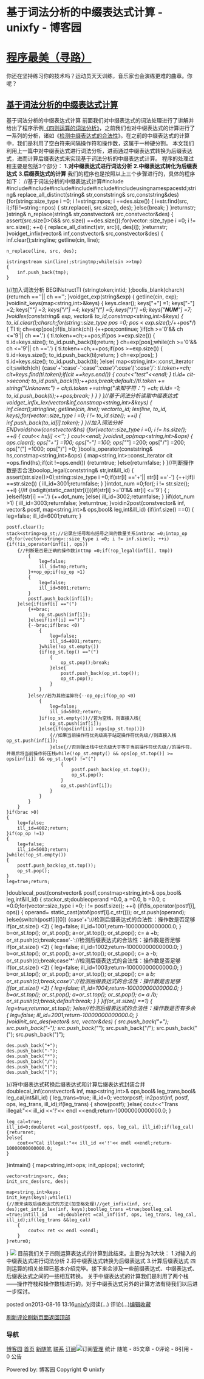 
# 基于词法分析的中缀表达式计算 - unixfy - 博客园
# [程序最美（寻路）](https://www.cnblogs.com/unixfy/)
你还在坚持练习你的技术吗？运动员天天训练，音乐家也会演练更难的曲章。你呢？
## [基于词法分析的中缀表达式计算](https://www.cnblogs.com/unixfy/p/3261919.html)
基于词法分析的中缀表达式计算
前面我们对中缀表达式的词法处理进行了讲解并给出了程序示例[《四则运算的词法分析》](http://www.cnblogs.com/unixfy/p/3261648.html)，之前我们也对中缀表达式的计算进行了一系列的分析，诸如《[检测中缀表达式的合法性](http://www.cnblogs.com/unixfy/p/3234058.html)》。在之前的中缀表达式的计算中，我们是利用了空白符来间隔操作符和操作数，这属于一种硬分割。
本文我们利用上一篇中对中缀表达式进行词法分析，进而通过中缀表达式转换为后缀表达式，进而计算后缀表达式来实现基于词法分析的中缀表达式计算。
程序的处理过程主要是包括3个部分：
**1.对中缀表达式进行词法分析**
**2.中缀表达式转化为后缀表达式**
**3.后缀表达式的计算**
我们的程序也是按照以上三个步骤进行的，具体的程序如下：
//基于词法分析的中缀表达式计算\#include <iostream>\#include<sstream>\#include<vector>\#include<string>\#include<stack>\#include<map>\#include<cassert>usingnamespacestd;string& replace_all_distinct(string& str,conststring& src,conststring&des)
{for(string::size_type i =0; i !=string::npos; i +=des.size())
    {
        i=str.find(src, i);if(i !=string::npos)
        {
            str.replace(i, src.size(), des);
        }else{break;
        }
    }returnstr;
}string& n_replace(string& str,constvector<string>& src,constvector<string>&des)
{
    assert(src.size()>0&& src.size() ==des.size());for(vector<string>::size_type i =0; i != src.size(); ++i)
    {
        replace_all_distinct(str, src[i], des[i]);
    }returnstr;
}voidget_infix(vector<string>& inf,constvector<string>& src,constvector<string>&des)
{
    inf.clear();stringline;
    getline(cin, line);
    
    n_replace(line, src, des);
    
    istringstream sin(line);stringtmp;while(sin >>tmp)
    {
        inf.push_back(tmp);
    }
}//加入词法分析 BEGINstructTI
{stringtoken;intid;
};boolis_blank(charch)
{returnch ==''|| ch =='';
}voidget_exp(string&exp)
{
    getline(cin, exp);
}voidinit_keys(map<string,int>&keys)
{
    keys.clear();
    keys["+"] =1;
    keys["-"] =2;
    keys["*"] =3;
    keys["/"] =4;
    keys["("] =5;
    keys[")"] =6;
    keys["__NUM__"] =7;
}voidlex(conststring& exp, vector<TI>& to_id,constmap<string,int>&keys)
{
    to_id.clear();charch;for(string::size_type pos =0; pos < exp.size();/*++pos*/)
    {
        TI ti;
        ch=exp[pos];if(is_blank(ch))
        {++pos;continue;
        }if(ch >='0'&& ch <='9'|| ch =='.')
        {
            ti.token+=ch;++pos;if(pos >=exp.size())
            {
                ti.id=keys.size();
                to_id.push_back(ti);return;
            }
            ch=exp[pos];while(ch >='0'&& ch <='9'|| ch =='.')
            {
                ti.token+=ch;++pos;if(pos >=exp.size())
                {
                    ti.id=keys.size();
                    to_id.push_back(ti);return;
                }
                ch=exp[pos];
            }
            ti.id=keys.size();
            to_id.push_back(ti);
        }else{
            map<string,int>::const_iterator cit;switch(ch)
            {case'+':case'-':case'*':case'/':case'(':case')':
                ti.token+=ch;
                cit=keys.find(ti.token);if(cit ==keys.end())
                {
                    cout<<"test"<<endl;
                }
                ti.id= cit->second;
                to_id.push_back(ti);++pos;break;default://ti.token += string("Unknown:") + ch;ti.token +=string("未知字符：") +ch;
                ti.id= -1;
                to_id.push_back(ti);++pos;break;
            }
        }
    }
}//基于词法分析读取中缀表达式voidget_infix_lex(vector<string>&inf,constmap<string,int>&keys)
{
    inf.clear();stringline;
    getline(cin, line);
    vector<TI>to_id;
    lex(line, to_id, keys);for(vector<TI>::size_type i =0; i != to_id.size(); ++i)
    {
        inf.push_back(to_id[i].token);
    }
}//加入词法分析 ENDvoidshow(constvector<string>&hs)
{for(vector<string>::size_type i =0; i != hs.size(); ++i)
    {
        cout<< hs[i] <<'';
    }
    cout<<endl;
}voidinit_op(map<string,int>&ops)
{
    ops.clear();
    ops["+"] =100;
    ops["-"] =100;
    ops["*"] =200;
    ops["/"] =200;
    ops["("] =1000;
    ops[")"] =0;
}boolis_operator(conststring& hs,constmap<string,int>&ops)
{
    map<string,int>::const_iterator cit =ops.find(hs);if(cit !=ops.end())
    {returntrue;
    }else{returnfalse;
    }
}//判断操作数是否合法boolop_legal(conststring& str,int&ill_id)
{
    assert(str.size()>0);string::size_type i =0;if(str[i] =='+'|| str[i] =='-')
    {++i;if(i ==str.size())
        {
            ill_id=3001;returnfalse;
        }
    }intdot_num =0;for(; i != str.size(); ++i)
    {//if (isdigit(static_cast<int>(str[i])))if(str[i] >='0'&& str[i] <='9')
        {
            ;
        }elseif(str[i] =='.')
        {++dot_num;
        }else{
            ill_id=3002;returnfalse;
        }
    }if(dot_num >1)
    {
        ill_id=3003;returnfalse;
    }returntrue;
}voidin2post(constvector<string>& inf, vector<string>& postf, map<string,int>& ops,bool& leg,int&ill_id)
{if(inf.size() ==0)
    {
        leg=false;
        ill_id=6001;return;
    }
    
    postf.clear();
    stack<string>op_st;//记录左括号和右括号之间的数量关系intbrac =0;intop_op =0;for(vector<string>::size_type i =0; i != inf.size(); ++i)
    {if(!is_operator(inf[i], ops))
        {//判断是否是正确的操作数inttmp =0;if(!op_legal(inf[i], tmp))
            {
                leg=false;
                ill_id=tmp;return;
            }++op_op;if(op_op >1)
            {
                leg=false;
                ill_id=5001;return;
            }
            postf.push_back(inf[i]);
        }else{if(inf[i] =="(")
            {++brac;
                op_st.push(inf[i]);
            }elseif(inf[i] ==")")
            {--brac;if(brac <0)
                {
                    leg=false;
                    ill_id=4001;return;
                }while(!op_st.empty())
                {if(op_st.top() =="(")
                    {
                        op_st.pop();break;
                    }else{
                        postf.push_back(op_st.top());
                        op_st.pop();
                    }
                }
            }else//若为其他运算符{--op_op;if(op_op <0)
                {
                    leg=false;
                    ill_id=5002;return;
                }if(op_st.empty())//若为空栈，则直接入栈{
                    op_st.push(inf[i]);
                }else{if(ops[inf[i]] >ops[op_st.top()])
                    {//如果当前操作符优先级高于站定操作符优先级//则直接入栈op_st.push(inf[i]);
                    }else{//否则弹出栈中优先级大于等于当前操作符优先级//的操作符，并最后将当前操作符压栈while(!op_st.empty() && ops[op_st.top()] >= ops[inf[i]] && op_st.top() !="(")
                        {
                            postf.push_back(op_st.top());
                            op_st.pop();
                        }
                        op_st.push(inf[i]);
                    }
                }
            }
        }
    }if(brac >0)
    {
        leg=false;
        ill_id=4002;return;
    }if(op_op !=1)
    {
        leg=false;
        ill_id=5003;return;
    }while(!op_st.empty())
    {
        postf.push_back(op_st.top());
        op_st.pop();
    }
    leg=true;return;
}doublecal_post(constvector<string>& postf,constmap<string,int>& ops,bool& leg,int&ill_id)
{
    stack<double>or_st;doubleoperand =0.0, a =0.0, b =0.0, c =0.0;for(vector<string>::size_type i =0; i != postf.size(); ++i)
    {if(!is_operator(postf[i], ops))
        {
            operand= static_cast<double>(atof(postf[i].c_str()));
            or_st.push(operand);
        }else{switch(postf[i][0])
            {case'+'://检测后缀表达式的合法性：操作数是否足够if(or_st.size() <2)
                {
                    leg=false;
                    ill_id=1001;return-10000000000000.0;
                }
                b=or_st.top();
                or_st.pop();
                a=or_st.top();
                or_st.pop();
                c= a +b;
                or_st.push(c);break;case'-'://检测后缀表达式的合法性：操作数是否足够if(or_st.size() <2)
                {
                    leg=false;
                    ill_id=1002;return-10000000000000.0;
                }
                b=or_st.top();
                or_st.pop();
                a=or_st.top();
                or_st.pop();
                c= a -b;
                or_st.push(c);break;case'*'://检测后缀表达式的合法性：操作数是否足够if(or_st.size() <2)
                {
                    leg=false;
                    ill_id=1003;return-10000000000000.0;
                }
                b=or_st.top();
                or_st.pop();
                a=or_st.top();
                or_st.pop();
                c= a *b;
                or_st.push(c);break;case'/'://检测后缀表达式的合法性：操作数是否足够if(or_st.size() <2)
                {
                    leg=false;
                    ill_id=1004;return-10000000000000.0;
                }
                b=or_st.top();
                or_st.pop();
                a=or_st.top();
                or_st.pop();
                c= a /b;
                or_st.push(c);break;default:break;
            }
        }
    }if(or_st.size() ==1)
    {
        leg=true;returnor_st.top();
    }else//检测后缀表达式的合法性：操作数是否有多余{
        leg=false;
        ill_id=2001;return-10000000000000.0;
    }
}voidinit_src_des(vector<string>& src, vector<string>&des)
{
    src.push_back("+");
    src.push_back("-");
    src.push_back("*");
    src.push_back("/");
    src.push_back("(");
    src.push_back(")");
    
    des.push_back("+");
    des.push_back("-");
    des.push_back("*");
    des.push_back("/");
    des.push_back("(");
    des.push_back(")");
}//将中缀表达式转换后缀表达式和计算后缀表达式封装合并doublecal_inf(constvector<string>& inf, map<string,int>& ops,bool& leg_trans,bool& leg_cal,int&ill_id)
{
    leg_trans=true;
    ill_id=0;
    vector<string>postf;
    in2post(inf, postf, ops, leg_trans, ill_id);if(leg_trans)
    {
        show(postf);
    }else{
        cout<<"Trans illegal:"<< ill_id <<'!'<< endl <<endl;return-10000000000000.0;
    }
    
    leg_cal=true;
    ill_id=0;doubleret =cal_post(postf, ops, leg_cal, ill_id);if(leg_cal)
    {returnret;
    }else{
        cout<<"Cal illegal:"<< ill_id <<'!'<< endl <<endl;return-10000000000000.0;
    }
}intmain()
{
    map<string,int>ops;
    init_op(ops);
    vector<string>inf;
    
    vector<string>src, des;
    init_src_des(src, des);
    
    map<string,int>keys;
    init_keys(keys);while(1)
    {//原来读取后缀表达式的方法(加空格处理)//get_infix(inf, src, des);get_infix_lex(inf, keys);boolleg_trans =true;boolleg_cal   =true;intill_id    =0;doubleret =cal_inf(inf, ops, leg_trans, leg_cal, ill_id);if(leg_trans &&leg_cal)
        {
            cout<< ret << endl <<endl;
        }
    }return0;
}
![](https://images0.cnblogs.com/blog/463570/201308/16131428-ad0d76b405444963a00e18863be864d3.jpg)
目前我们关于四则运算表达式的计算到此结束。主要分为3大块：
1.对输入的中缀表达式进行词法分析
2.将中缀表达式转换为后缀表达式
3.计算后缀表达式
四则运算的相关处理已基本介绍完毕。接下来会涉及一些前缀表达式、中缀表达式、后缀表达式之间的一些相互转换。
关于中缀表达式的计算我们是利用了两个栈——操作符栈和操作数栈进行的。对于中缀表达式另外的计算方法有待我们以后进一步探讨。




posted on2013-08-16 13:16[unixfy](https://www.cnblogs.com/unixfy/)阅读(...) 评论(...)[编辑](https://i.cnblogs.com/EditPosts.aspx?postid=3261919)[收藏](#)


[刷新评论](javascript:void(0);)[刷新页面](#)[返回顶部](#top)







### 导航
[博客园](https://www.cnblogs.com/)
[首页](https://www.cnblogs.com/unixfy/)
[新随笔](https://i.cnblogs.com/EditPosts.aspx?opt=1)
[联系](https://msg.cnblogs.com/send/unixfy)
[订阅](https://www.cnblogs.com/unixfy/rss)![订阅](//www.cnblogs.com/images/xml.gif)[管理](https://i.cnblogs.com/)
统计
随笔 - 85文章 - 0评论 - 8引用 - 0
公告

Powered by:
博客园
Copyright © unixfy
